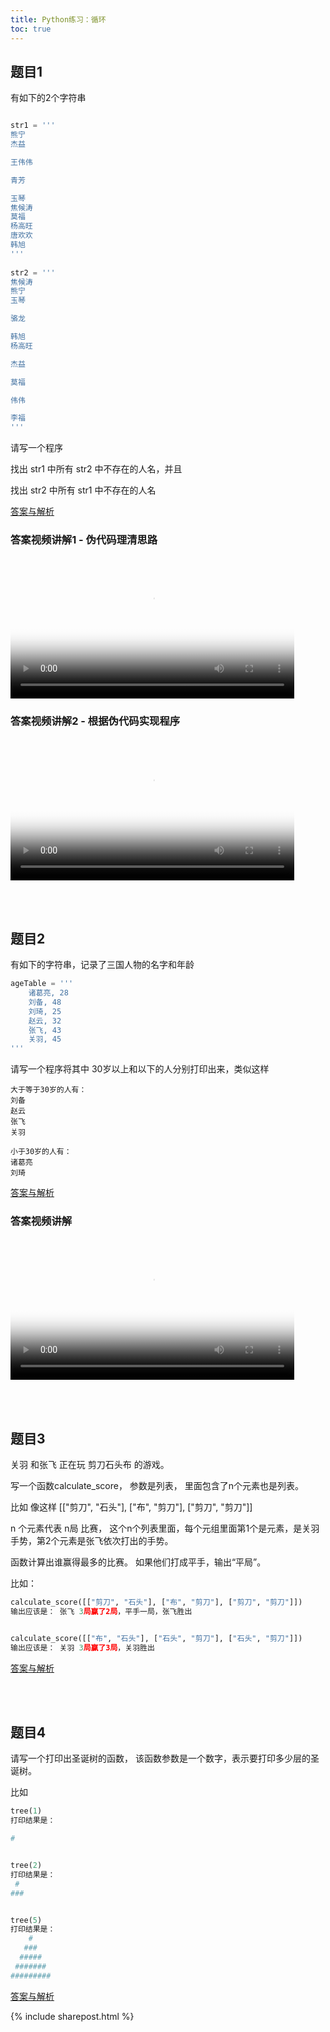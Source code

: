```yaml
---
title: Python练习：循环
toc: true
---
```


## 题目1

有如下的2个字符串


```python

str1 = '''
熊宁
杰益

王伟伟

青芳

玉琴
焦候涛
莫福
杨高旺
唐欢欢
韩旭
'''
       
str2 = '''
焦候涛 
熊宁 
玉琴 

骆龙 

韩旭 
杨高旺

杰益  

莫福  

伟伟

李福  
'''
```

请写一个程序

找出 str1 中所有 str2 中不存在的人名，并且

找出 str2 中所有 str1 中不存在的人名

[答案与解析](#题目1-答案)


### 答案视频讲解1 - 伪代码理清思路
<video src="http://v.python666.vip/video/py/mpprac11-1-1.mp4"  style="width: 90%;" controls controlsList="nodownload" oncontextmenu="return false;" preload="metadata" poster="{{ site.video_cover }}"></video>



### 答案视频讲解2 - 根据伪代码实现程序
<video src="http://v.python666.vip/video/py/mpprac11-1-2.mp4"  style="width: 90%;" controls controlsList="nodownload" oncontextmenu="return false;" preload="metadata" poster="{{ site.video_cover }}"></video>


<br><br>


## 题目2

有如下的字符串，记录了三国人物的名字和年龄


```python
ageTable = '''
    诸葛亮, 28
    刘备, 48
    刘琦, 25
    赵云, 32
    张飞, 43
    关羽, 45
'''
```

请写一个程序将其中 30岁以上和以下的人分别打印出来，类似这样

```
大于等于30岁的人有：
刘备
赵云
张飞
关羽

小于30岁的人有：
诸葛亮
刘琦
```

[答案与解析](#题目2-答案)

### 答案视频讲解
<video src="http://v.python666.vip/video/py/mpprac11-2.mp4"  style="width: 90%;" controls controlsList="nodownload" oncontextmenu="return false;" preload="metadata" poster="{{ site.video_cover }}"></video>



<br><br>


## 题目3

关羽 和张飞 正在玩 剪刀石头布 的游戏。

写一个函数calculate_score， 参数是列表， 里面包含了n个元素也是列表。

比如 像这样 [["剪刀", "石头"], ["布", "剪刀"], ["剪刀", "剪刀"]]


n 个元素代表 n局 比赛，
这个n个列表里面，每个元组里面第1个是元素，是关羽手势，第2个元素是张飞依次打出的手势。

函数计算出谁赢得最多的比赛。 如果他们打成平手，输出“平局”。


比如：

```py
calculate_score([["剪刀", "石头"], ["布", "剪刀"], ["剪刀", "剪刀"]]) 
输出应该是： 张飞 3局赢了2局，平手一局，张飞胜出


calculate_score([["布", "石头"], ["石头", "剪刀"], ["石头", "剪刀"]]) 
输出应该是： 关羽 3局赢了3局，关羽胜出
```


[答案与解析](#题目3-答案)




<br><br>


## 题目4

请写一个打印出圣诞树的函数， 该函数参数是一个数字，表示要打印多少层的圣诞树。

比如

```py
tree(1) 
打印结果是：

#


tree(2) 
打印结果是：
 #
###


tree(5) 
打印结果是：
    #
   ###
  #####
 #######
#########
```




[答案与解析](#题目4-答案)

{% include sharepost.html %}
























<br><br><br><br><br><br><br><br><br><br><br><br><br><br><br><br><br><br><br><br><br><br><br><br><br><br><br><br><br><br><br><br><br><br><br><br><br><br><br><br><br><br><br><br><br><br><br><br>

## 题目1-答案



```python
str1 = '''
熊宁
杰益

王伟伟

青芳

玉琴
焦候涛
莫福
杨高旺
唐欢欢
韩旭
'''
       
str2 = '''
焦候涛 
熊宁 
玉琴 

骆龙 

韩旭 
杨高旺

杰益  

莫福  

伟伟

李福  
'''

# 注意：有的人名 可能是另外一个人名的一部分，
# 比如 伟伟 是王伟伟 的一部分， 
# 所以我们不能 通过 'name in str1' 这样的方式判断


# 先定义一个函数，可以把参数字符串中的人名都放入一个列表中

def getNameList(namesStr):
    tmp = namesStr.splitlines()

    # 去掉其中的空行和人名前后的空格
    names = []
    for name in tmp:
        name = name.strip()
        if name == '':
            continue

        names.append(name)

    return names


names1 = getNameList(str1)
names2 = getNameList(str2)

print('str1中独有的人名是：')
for name in names1:
    if name not in names2:
        print(name)

print('\n\n')

print('str2中独有的人名是：')
for name in names2:
    if name not in names1:
        print(name)    
```

<br><br>

## 题目2-答案

```py
ageTable = '''
    诸葛亮, 28
    刘备, 48
    刘琦, 25
    赵云, 32
    张飞, 43
    关羽, 45
'''



# 先转换成如下格式的列表
# ageList = [
#     '诸葛亮, 28',
#     '刘备, 48',
#     '赵云, 42',
#     ....
# ]

ageList = []
for item  in ageTable.split('\n'):
    # 跳过空行
    if item.strip()  == '':
        continue

    ageList.append(item)

g30 = []  # 大于30岁人员列表
l30 = []  # 小于30岁人员列表
for oneman  in ageList:
    name,age   = oneman.split(',')
    age = int(age.strip())
    name = name.strip()
    if age >= 30:
        g30.append(name)
    else:
        l30.append(name)


print('大于等于30岁的人有：')
for man in g30:
    print(man)


print('\n小于30岁的人有：')
for man in l30:
    print(man)
```
